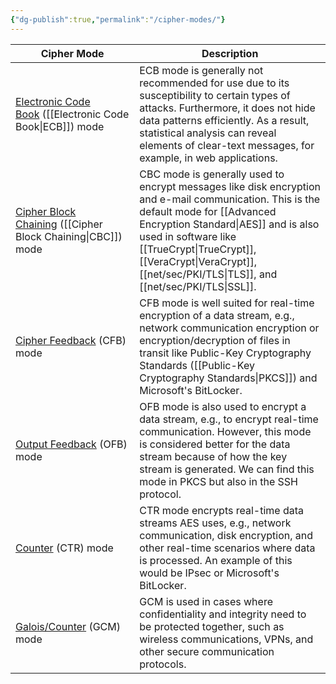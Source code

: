 ```yaml
---
{"dg-publish":true,"permalink":"/cipher-modes/"}
---
```



| **Cipher Mode**                                                                                                                 | **Description**                                                                                                                                                                                                                                                               |
| ------------------------------------------------------------------------------------------------------------------------------- | ----------------------------------------------------------------------------------------------------------------------------------------------------------------------------------------------------------------------------------------------------------------------------- |
| [Electronic Code Book](https://en.wikipedia.org/wiki/Block_cipher_mode_of_operation) ([[Electronic Code Book\|ECB]]) mode       | ECB mode is generally not recommended for use due to its susceptibility to certain types of attacks. Furthermore, it does not hide data patterns efficiently. As a result, statistical analysis can reveal elements of clear-text messages, for example, in web applications. |
| [Cipher Block Chaining](https://en.wikipedia.org/wiki/Block_cipher_mode_of_operation#CBC) ([[Cipher Block Chaining\|CBC]]) mode | CBC mode is generally used to encrypt messages like disk encryption and e-mail communication. This is the default mode for [[Advanced Encryption Standard\|AES]] and is also used in software like [[TrueCrypt\|TrueCrypt]], [[VeraCrypt\|VeraCrypt]], [[net/sec/PKI/TLS\|TLS]], and [[net/sec/PKI/TLS\|SSL]].                   |
| [Cipher Feedback](https://en.wikipedia.org/wiki/Block_cipher_mode_of_operation#Cipher_feedback_\(CFB\)) (CFB) mode              | CFB mode is well suited for real-time encryption of a data stream, e.g., network communication encryption or encryption/decryption of files in transit like Public-Key Cryptography Standards ([[Public-Key Cryptography Standards\|PKCS]]) and Microsoft's BitLocker.        |
| [Output Feedback](https://en.wikipedia.org/wiki/Block_cipher_mode_of_operation#OFB) (OFB) mode                                  | OFB mode is also used to encrypt a data stream, e.g., to encrypt real-time communication. However, this mode is considered better for the data stream because of how the key stream is generated. We can find this mode in PKCS but also in the SSH protocol.                 |
| [Counter](https://en.wikipedia.org/wiki/Block_cipher_mode_of_operation#CTR) (CTR) mode                                          | CTR mode encrypts real-time data streams AES uses, e.g., network communication, disk encryption, and other real-time scenarios where data is processed. An example of this would be IPsec or Microsoft's BitLocker.                                                           |
| [Galois/Counter](https://en.wikipedia.org/wiki/Galois/Counter_Mode) (GCM) mode                                                  | GCM is used in cases where confidentiality and integrity need to be protected together, such as wireless communications, VPNs, and other secure communication protocols.                                                                                                      |
